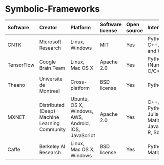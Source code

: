 # Symbolic-Frameworks

| Software | Creator | Platform | Software license | Open source | Interface | CUDA support | Recurrent Nets | Convolutional Nets | RBMs |
|:----------|:-------|:---------|:-----------------|:------------|:----------|:------------|:----------------|:-------------------|:-----|
| CNTK | Microsoft Research | Linux, Windows | MIT | Yes|Python, C++, C# and CLI | Yes | Yes |Yes |  No |
| TensorFlow | Google Brain Team | Linux, Mac OS X| Apache 2.0 | Yes | Python (Numpy), C/C++ | Yes | Yes | Yes | Yes|
| Theano | Universite de Montreal | Cross-platform | BSD license | Yes | Python | Yes | Yes |Yes | Yes |
| MXNET | Distributed (Deep) Machine Learning Community | Ubuntu, OS X, Windows, AWS, Android, iOS, JavaScript | Apache 2.0 | Yes | C++, Python, Julia, Matlab, JavaScript, R, Scala | Yes | Yes | Yes | Yes |
| Caffe | Berkeley AI Research | Linux, Mac OS X, Windows | BSD license | Yes | Python, Matlab | Yes | Yes | Yes | Yes |
